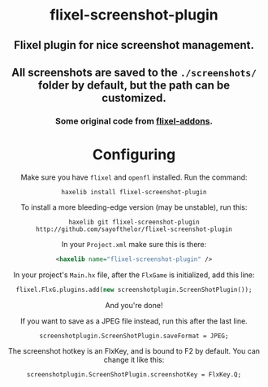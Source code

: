 <div align="center">

# flixel-screenshot-plugin

## Flixel plugin for nice screenshot management.

## All screenshots are saved to the `./screenshots/` folder by default, but the path can be customized.

### Some original code from [flixel-addons](http://lib.haxe.org/p/flixel-addons).

# Configuring
Make sure you have `flixel` and `openfl` installed.
Run the command:
```
haxelib install flixel-screenshot-plugin
```
To install a more bleeding-edge version (may be unstable), run this:
```
haxelib git flixel-screenshot-plugin http://github.com/sayofthelor/flixel-screenshot-plugin
```
In your `Project.xml` make sure this is there:
```xml
<haxelib name="flixel-screenshot-plugin" />
```
In your project's `Main.hx` file, after the `FlxGame` is initialized, add this line:
```haxe
flixel.FlxG.plugins.add(new screenshotplugin.ScreenShotPlugin());
```
And you're done!

If you want to save as a JPEG file instead, run this after the last line.
```haxe
screenshotplugin.ScreenShotPlugin.saveFormat = JPEG;
```

The screenshot hotkey is an FlxKey, and is bound to F2 by default. You can change it like this:
```haxe
screenshotplugin.ScreenShotPlugin.screenshotKey = FlxKey.Q;
```
